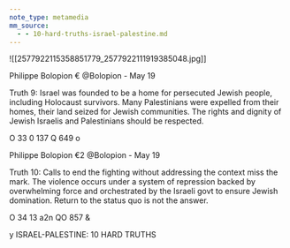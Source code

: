 ```yaml
---
note_type: metamedia
mm_source:
  - - 10-hard-truths-israel-palestine.md
---
```


![[2577922115358851779_2577922111919385048.jpg]]

Philippe Bolopion € @Bolopion - May 19

Truth 9: Israel was founded to be a home for persecuted
Jewish people, including Holocaust survivors. Many
Palestinians were expelled from their homes, their land
seized for Jewish communities. The rights and dignity of
Jewish Israelis and Palestinians should be respected.

O 33 0 137 Q 649 o

Philippe Bolopion €2 @Bolopion - May 19

Truth 10: Calls to end the fighting without addressing the
context miss the mark. The violence occurs under a
system of repression backed by overwhelming force and
orchestrated by the Israeli govt to ensure Jewish
domination. Return to the status quo is not the answer.

O 34 13 a2n QO 857 &

y ISRAEL-PALESTINE:
10 HARD TRUTHS


